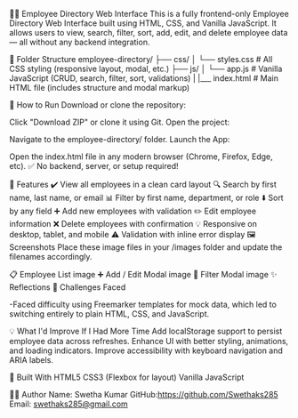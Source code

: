 👩‍💼 Employee Directory Web Interface This is a fully frontend-only Employee Directory Web Interface built using HTML, CSS, and Vanilla JavaScript. It allows users to view, search, filter, sort, add, edit, and delete employee data — all without any backend integration.

📁 Folder Structure 
employee-directory/ 
├── css/ 
│ └── styles.css # All CSS styling (responsive layout, modal, etc.) 
├── js/ 
│ └── app.js # Vanilla JavaScript (CRUD, search, filter, sort, validations) | |___ index.html # Main HTML file (includes structure and modal markup)

🚀 How to Run
Download or clone the repository:

Click "Download ZIP" or clone it using Git.
Open the project:

Navigate to the employee-directory/ folder.
Launch the App:

Open the index.html file in any modern browser (Chrome, Firefox, Edge, etc).
✅ No backend, server, or setup required!

🧠 Features
✔️ View all employees in a clean card layout
🔍 Search by first name, last name, or email
📊 Filter by first name, department, or role
⬇️ Sort by any field
➕ Add new employees with validation
✏️ Edit employee information
❌ Delete employees with confirmation
💡 Responsive on desktop, tablet, and mobile
⚠️ Validation with inline error display
🖼️ Screenshots
Place these image files in your /images folder and update the filenames accordingly.

📋 Employee List
image
➕ Add / Edit Modal
image
🎯 Filter Modal
image
✨ Reflections
🔧 Challenges Faced

-Faced difficulty using Freemarker templates for mock data, which led to switching entirely to plain HTML, CSS, and JavaScript.

💡 What I'd Improve If I Had More Time
Add localStorage support to persist employee data across refreshes.
Enhance UI with better styling, animations, and loading indicators.
Improve accessibility with keyboard navigation and ARIA labels.

📌 Built With
HTML5
CSS3 (Flexbox for layout)
Vanilla JavaScript

🙋‍♀️ Author
Name: Swetha Kumar
GitHub:https://github.com/Swethaks285 
Email: swethaks285@gmail.com
